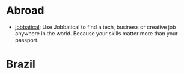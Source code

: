 # Abroad

* [jobbatical](https://jobbatical.com/): Use Jobbatical to find a tech, business or creative job anywhere in the world. Because your skills matter more than your passport.

# Brazil
